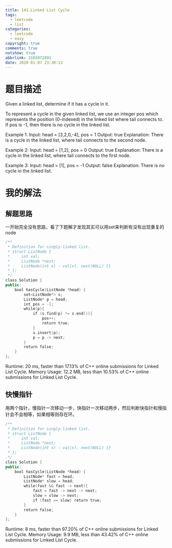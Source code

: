 ```yaml
---
title: 141.Linked List Cycle
tags:
  - leetcode
  - list
categories:
  - leetcode
  - easy
copyright: true
comments: true
notshow: true
abbrlink: 3103972891
date: 2020-01-07 23:30:13
---
```

# 题目描述
Given a linked list, determine if it has a cycle in it.

To represent a cycle in the given linked list, we use an integer pos which represents the position (0-indexed) in the linked list where tail connects to. If pos is -1, then there is no cycle in the linked list. 

Example 1:
Input: head = [3,2,0,-4], pos = 1
Output: true
Explanation: There is a cycle in the linked list, where tail connects to the second node.


Example 2:
Input: head = [1,2], pos = 0
Output: true
Explanation: There is a cycle in the linked list, where tail connects to the first node.


Example 3:
Input: head = [1], pos = -1
Output: false
Explanation: There is no cycle in the linked list.

# 我的解法
## 解题思路
一开始完全没有思路，看了下题解才发现其实可以用set来判断有没有出现重复的node

```C++
/**
 * Definition for singly-linked list.
 * struct ListNode {
 *     int val;
 *     ListNode *next;
 *     ListNode(int x) : val(x), next(NULL) {}
 * };
 */
class Solution {
public:
    bool hasCycle(ListNode *head) {
        set<ListNode*> s;
        ListNode* p = head;
        int pos = -1;
        while(p){
            if (s.find(p) != s.end()){
                pos++;
                return true;
            }
            s.insert(p);
            p = p -> next;
        }
        return false;
    }
};


```


Runtime: 20 ms, faster than 17.13% of C++ online submissions for Linked List Cycle.
Memory Usage: 12.2 MB, less than 10.53% of C++ online submissions for Linked List Cycle.

## 快慢指针
用两个指针，慢指针一次移动一步，快指针一次移动两步，然后判断快指针和慢指针会不会相等，如果相等则存在环。

```C++
/**
 * Definition for singly-linked list.
 * struct ListNode {
 *     int val;
 *     ListNode *next;
 *     ListNode(int x) : val(x), next(NULL) {}
 * };
 */
class Solution {
public:
    bool hasCycle(ListNode *head) {
        ListNode* fast = head;
        ListNode* slow = head;
        while(fast && fast -> next){
            fast = fast -> next -> next;
            slow = slow -> next;
            if (fast == slow) return true;
        }
        return false;
    }
};

```


Runtime: 8 ms, faster than 97.20% of C++ online submissions for Linked List Cycle.
Memory Usage: 9.9 MB, less than 43.42% of C++ online submissions for Linked List Cycle.
